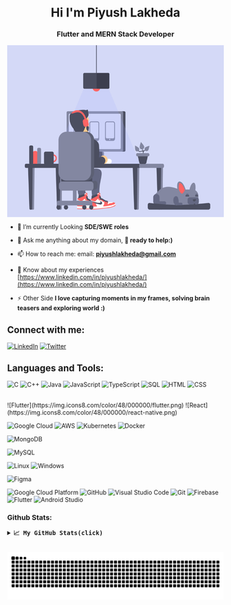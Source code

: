 <h1 align="center">Hi  I'm Piyush Lakheda</h1>
<h3 align="center">Flutter and MERN Stack Developer</h3>
<p align="Center"><img align="Center"  height="400" src="hu.gif"></p>

- 🌱 I’m currently Looking **SDE/SWE roles**

- 💬 Ask me anything about my domain, **🤝 ready to help:)**

- 📫 How to reach me: email: **piyushlakheda@gmail.com**

- 📄 Know about my experiences [https://www.linkedin.com/in/piyushlakheda/](https://www.linkedin.com/in/piyushlakheda/)

- ⚡ Other Side **I love capturing moments in my frames, solving brain teasers and exploring world :)**

<h2 align="left">Connect with me:</h2>

<p align="left">


[![LinkedIn](https://img.icons8.com/color/48/000000/linkedin.png)](https://www.linkedin.com/in/piyushlakheda/)
[![Twitter](https://img.icons8.com/color/48/000000/twitter.png)](https://twitter.com/piyush_lakheda)


</a>

</p>
<h2 align="left">Languages and Tools:</h2>
<p align="left">  

![C](https://img.icons8.com/color/48/000000/c-programming.png) 
![C++](https://img.icons8.com/color/48/000000/c-plus-plus-logo.png) 
![Java](https://img.icons8.com/color/48/000000/java-coffee-cup-logo.png) 
![JavaScript](https://img.icons8.com/color/48/000000/javascript.png) 
![TypeScript](https://img.icons8.com/color/48/000000/typescript.png) 
![SQL](https://img.icons8.com/color/48/000000/sql.png) 
![HTML](https://img.icons8.com/color/48/000000/html-5.png) 
![CSS](https://img.icons8.com/color/48/000000/css3.png)<br> 


<br>
![Flutter](https://img.icons8.com/color/48/000000/flutter.png) 
![React](https://img.icons8.com/color/48/000000/react-native.png)<br> 

![Google Cloud](https://img.icons8.com/color/48/000000/google-cloud.png)
![AWS](https://img.icons8.com/color/48/000000/amazon-web-services.png) 
![Kubernetes](https://img.icons8.com/color/48/000000/kubernetes.png) 
![Docker](https://img.icons8.com/color/48/000000/docker.png) <br>

![MongoDB](https://img.icons8.com/color/48/000000/mongodb.png)

![MySQL](https://img.icons8.com/color/48/000000/mysql.png)<br>

![Linux](https://img.icons8.com/color/48/000000/linux.png) 
![Windows](https://img.icons8.com/color/48/000000/windows-10.png)

![Figma](https://img.icons8.com/color/48/000000/figma.png) 


</p>

![Google Cloud Platform](https://img.shields.io/badge/Google_Cloud-4285F4?style=for-the-badge&logo=google-cloud&logoColor=white)
![GitHub](https://img.shields.io/badge/GitHub-181717?style=for-the-badge&logo=github)
![Visual Studio Code](https://img.shields.io/badge/Visual_Studio_Code-007ACC?style=for-the-badge&logo=Visual-Studio-Code&logoColor=white)
![Git](https://img.shields.io/badge/Git-F05032?style=for-the-badge&logo=Git&logoColor=white)
![Firebase](https://img.shields.io/badge/Firebase-ffcb2c?style=for-the-badge&logo=Firebase&logoColor=white)
![Flutter](https://img.shields.io/badge/Flutter-47c5fb?style=for-the-badge&logo=Flutter&logoColor=white)
![Android Studio](https://img.shields.io/badge/Android_Studio-3DDC84?style=for-the-badge&logo=Android-Studio&logoColor=ffffff)

 
 </p>
 
<h3 align="left">Github Stats:</h3>
<details>
  <summary><b><samp>📈 My GitHub Stats(click)</samp></b></summary>
<br>
<p align="center"> <img align="center" src="https://github-readme-streak-stats.herokuapp.com?user=piyushlakheda&theme=holi-theme&date_format=M%20j%5B%2C%20Y%5D"/>
</p>
</details>
 
<br>
 

![snake svg](https://github.com/piyushlakheda/piyushlakheda/blob/main/github-contribution-grid-snake.svg)
 
 
